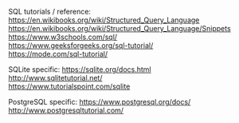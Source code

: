 SQL tutorials / reference:
https://en.wikibooks.org/wiki/Structured_Query_Language  
https://en.wikibooks.org/wiki/Structured_Query_Language/Snippets  
https://www.w3schools.com/sql/  
https://www.geeksforgeeks.org/sql-tutorial/  
https://mode.com/sql-tutorial/  

SQLite specific:
https://sqlite.org/docs.html  
http://www.sqlitetutorial.net/  
https://www.tutorialspoint.com/sqlite  

PostgreSQL specific:
https://www.postgresql.org/docs/  
http://www.postgresqltutorial.com/  